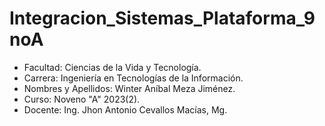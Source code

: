 # Integracion_Sistemas_Plataforma_9noA
- Facultad: Ciencias de la Vida y Tecnología.
- Carrera: Ingeniería en Tecnologías de la Información.
- Nombres y Apellidos: Winter Aníbal Meza Jiménez.
- Curso: Noveno "A" 2023(2).
- Docente: Ing. Jhon Antonio Cevallos Macías, Mg.
